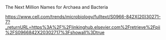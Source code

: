 The Next Million Names for Archaea and Bacteria

https://www.cell.com/trends/microbiology/fulltext/S0966-842X(20)30271-7?_returnURL=https%3A%2F%2Flinkinghub.elsevier.com%2Fretrieve%2Fpii%2FS0966842X20302717%3Fshowall%3Dtrue

